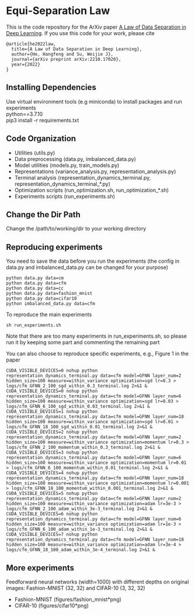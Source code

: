 # Equi-Separation Law
This is the code repository for the ArXiv paper [A Law of Data Separation in Deep Learning](https://arxiv.org/pdf/2210.17020.pdf).
If you use this code for your work, please cite
```
@article{he2022law,
  title={A Law of Data Separation in Deep Learning},
  author={He, Hangfeng and Su, Weijie J},
  journal={arXiv preprint arXiv:2210.17020},
  year={2022}
}
```
## Installing Dependencies
Use virtual environment tools (e.g miniconda) to install packages and run experiments\
python==3.7.10\
pip3 install -r requirements.txt

## Code Organization
- Utilities (utils.py)
- Data preprocessing (data.py, imbalanced_data.py)
- Model utilities (models.py, train_models.py)
- Representations (variance_analysis.py, representation_analysis.py)
- Terminal analysis (representation_dynamics_terminal.py, representation_dynamics_terminal_*.py)
- Optimization scripts (run_optimization.sh, run_optimization_*.sh)
- Experiments scripts (run_experiments.sh)

## Change the Dir Path
Change the /path/to/working/dir to your working directory

## Reproducing experiments
You need to save the data before you run the experiments (the config in data.py and imbalanced_data.py can be changed for your purpose)
```
python data.py data=cm
python data.py data=cfm
python data.py data=cc
python data.py data=fashion_mnist
python data.py data=cifar10
python imbalanced_data.py data=cfm
```

To reproduce the main experiments
```
sh run_experiments.sh
```
Note that there are too many experiments in run_experiments.sh, so please run it by keeping some part and commenting the remaining part

You can also choose to reproduce specific experiments, e.g., Figure 1 in the paper
```
CUDA_VISIBLE_DEVICES=0 nohup python representation_dynamics_terminal.py data=cfm model=GFNN layer_num=2 hidden_size=100 measure=within_variance optimization=sgd lr=0.3 > logs/cfm_GFNN_2_100_sgd_within_0.3_terminal.log 2>&1 &
CUDA_VISIBLE_DEVICES=0 nohup python representation_dynamics_terminal.py data=cfm model=GFNN layer_num=6 hidden_size=100 measure=within_variance optimization=sgd lr=0.03 > logs/cfm_GFNN_6_100_sgd_within_0.03_terminal.log 2>&1 &
CUDA_VISIBLE_DEVICES=1 nohup python representation_dynamics_terminal.py data=cfm model=GFNN layer_num=18 hidden_size=100 measure=within_variance optimization=sgd lr=0.01 > logs/cfm_GFNN_18_100_sgd_within_0.01_terminal.log 2>&1 &
CUDA_VISIBLE_DEVICES=2 nohup python representation_dynamics_terminal.py data=cfm model=GFNN layer_num=2 hidden_size=100 measure=within_variance optimization=momentum lr=0.3 > logs/cfm_GFNN_2_100_momentum_within_0.3_terminal.log 2>&1 &
CUDA_VISIBLE_DEVICES=3 nohup python representation_dynamics_terminal.py data=cfm model=GFNN layer_num=6 hidden_size=100 measure=within_variance optimization=momentum lr=0.01 > logs/cfm_GFNN_6_100_momentum_within_0.01_terminal.log 2>&1 &
CUDA_VISIBLE_DEVICES=4 nohup python representation_dynamics_terminal.py data=cfm model=GFNN layer_num=18 hidden_size=100 measure=within_variance optimization=momentum lr=0.001 > logs/cfm_GFNN_18_100_momentum_within_0.001_terminal.log 2>&1 &
CUDA_VISIBLE_DEVICES=5 nohup python representation_dynamics_terminal.py data=cfm model=GFNN layer_num=2 hidden_size=100 measure=within_variance optimization=adam lr=3e-3 > logs/cfm_GFNN_2_100_adam_within_3e-3_terminal.log 2>&1 &
CUDA_VISIBLE_DEVICES=6 nohup python representation_dynamics_terminal.py data=cfm model=GFNN layer_num=6 hidden_size=100 measure=within_variance optimization=adam lr=1e-3 > logs/cfm_GFNN_6_100_adam_within_1e-3_terminal.log 2>&1 &
CUDA_VISIBLE_DEVICES=7 nohup python representation_dynamics_terminal.py data=cfm model=GFNN layer_num=18 hidden_size=100 measure=within_variance optimization=adam lr=3e-4 > logs/cfm_GFNN_18_100_adam_within_3e-4_terminal.log 2>&1 &
```

## More experiments
Feedforward neural networks (width=1000) with different depths on original images: Fashion-MNIST (32, 32) and CIFAR-10 (3, 32, 32)
- Fashion-MNIST (figures/fashion_mnist*png)
- CIFAR-10 (figures/cifar10*png)
